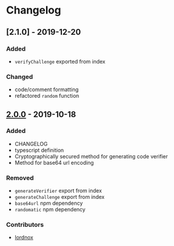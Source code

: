 # Changelog

## [2.1.0] - 2019-12-20

### Added

- `verifyChallenge` exported from index

### Changed

- code/comment formatting
- refactored `random` function

## [2.0.0] - 2019-10-18

### Added

- CHANGELOG
- typescript definition
- Cryptographically secured method for generating code verifier
- Method for base64 url encoding

### Removed

- `generateVerifier` export from index
- `generateChallenge` export from index
- `base64url` npm dependency
- `randomatic` npm dependency

### Contributors

- [lordnox]

[lordnox]: https://github.com/lordnox
[2.0.0]: https://github.com/crouchcd/pkce-challenge/releases/tag/2.0.0
